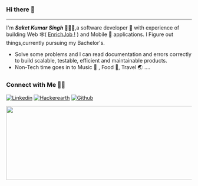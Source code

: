 ### Hi there 👋
---
I'm ***Saket Kumar Singh*** 🙋🏻‍♂️,a software developer 🚀 with experience of building Web 🕸️( <a href="https://enrichjob.com/">EnrichJob !</a>
) and Mobile 📱 applications. I Figure out things,currently pursuing my Bachelor's.


- Solve some problems and I can read documentation and errors correctly to build scalable, testable, efficient and maintainable products.
- Non-Tech time goes in to Music 🎵 , Food 🍜, Travel 🌏 ....

### Connect with Me 🤝🏻
[![Linkedin](https://img.shields.io/badge/Linkedin-saketssingh-blue&?style=for-the-badge&logo=linkedin&color=blue)](https://www.linkedin.com/in/saketssingh/)
[![Hackerearth](https://img.shields.io/badge/Hakerearth-saket273-blue&?style=for-the-badge&logo=hackerearth&color=blue)](https://www.hackerearth.com/@saket273)
[![Github](https://img.shields.io/badge/Github-saketsingh0078-blue&?style=for-the-badge&logo=github&color=blue)](https://github.com/saketsingh0078)

<img src="https://user-images.githubusercontent.com/13794470/37289691-964618be-260a-11e8-8c4a-6df04d6c490d.gif" width="950dp" height="200dp" />

